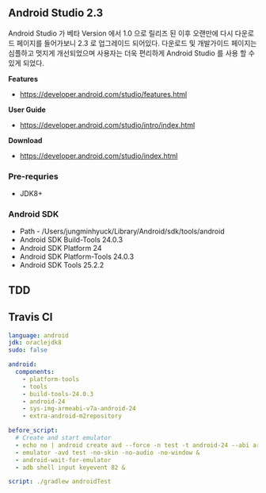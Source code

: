## Android Studio 2.3

Android Studio 가 베타 Version 에서 1.0 으로 릴리즈 된 이후 오랜만에 다시 다운로드 페이지를 들어가보니 2.3 로 업그레이드 되어있다.
다운로드 및 개발가이드 페이지는 심플하고 멋지게 개선되었으며 사용자는 더욱 편리하게 Android Studio 를 사용 할 수 있게 되었다.

**Features**
- https://developer.android.com/studio/features.html

**User Guide**
- https://developer.android.com/studio/intro/index.html

**Download**
- https://developer.android.com/studio/index.html

### Pre-requries 
- JDK8+

### Android SDK

- Path - /Users/jungminhyuck/Library/Android/sdk/tools/android
- Android SDK Build-Tools 24.0.3
- Android SDK Platform 24
- Android SDK Platform-Tools 24.0.3
- Android SDK Tools 25.2.2

## TDD

## Travis CI

````yml
language: android
jdk: oraclejdk8
sudo: false

android:
  components:
    - platform-tools
    - tools
    - build-tools-24.0.3
    - android-24
    - sys-img-armeabi-v7a-android-24
    - extra-android-m2repository

before_script:
  # Create and start emulator
  - echo no | android create avd --force -n test -t android-24 --abi armeabi-v7a
  - emulator -avd test -no-skin -no-audio -no-window &
  - android-wait-for-emulator
  - adb shell input keyevent 82 &

script: ./gradlew androidTest
````
